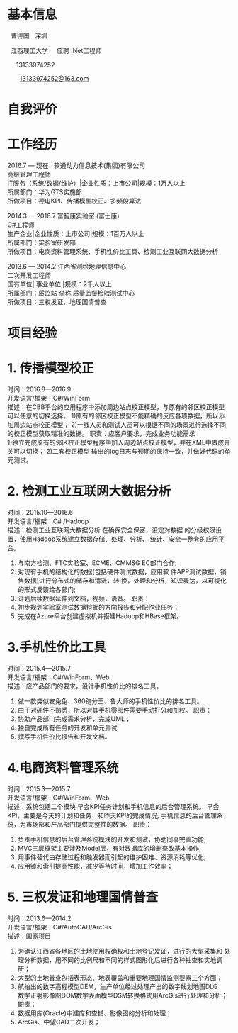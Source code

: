 # 基本信息 #

   曹德国    深圳
  
    江西理工大学      应聘 .Net工程师
   
      13133974252
     
        13133974252@163.com

# 自我评价 #


# 工作经历 #
2016.7 — 现在   软通动力信息技术(集团)有限公司</br>
高级管理工程师</br>
IT服务（系统/数据/维护）|企业性质：上市公司|规模：1万人以上</br>
所属部门：华为GTS实施部</br>
所做项目：德电KPI、传播模型校正、多频段算法</br>

2014.3 — 2016.7  富智康实验室 (富士康)</br>
C#工程师</br>
生产企业|企业性质：上市公司|规模：1百万人以上</br>
所属部门：实验室研发部</br>
所做项目：电商资料管理系统、手机性价比工具、检测工业互联网大数据分析</br>

2013.6 — 2014.2  江西省测绘地理信息中心</br>
二次开发工程师</br>
国有单位| 事业单位 |规模：2千人以上</br>
所属部门：质监站 全称 质量监督检验测试中心</br>
所做项目：三权发证、地理国情普查</br>

# 项目经验 #
# 1. 传播模型校正 #
时间：2016.8—2016.9</br>
开发语言/框架：C#/WinForm</br>
描述：在CBB平台的应用程序中添加周边站点校正模型，与原有的邻区校正模型可以任意的切换选择。
1)原有的邻区校正模型不能精确的反应各项数据，所以添加周边站点校正模型；
2)一线人员和测试人员可以根据不同的场景进行选择不同的校正模型获取精准的数据。
职责：应客户要求，完成业务功能需求</br>
1)独立完成原有的邻区校正模型程序中加入周边站点校正模型，并在XML中做成开关可以切换；
2)二套校正模型 输出的log日志与预期的保持一致，并做好代码的单元测试。

# 2. 检测工业互联网大数据分析 #
时间：2015.10—2016.6</br>
开发语言/框架：C# /Hadoop</br>
描述：检测工业互联网大数据分析 在确保安全保密，设定对数据
的分级权限设置，使用Hadoop系统建立数据存储、处理、分析、
统计、安全一整套的应用平台。
1) 与南方检测、FTC实验室、ECME、CMMSG EC部门合作;  
2) 对现有手机的结构化的数据(包括硬件测试数据，应用软
件APP测试数据，销售数据)进行分布式的储存和清洗，转
换，处理和分析，知识表达，以可视化的形式反馈给各部门;
3) 计划后续数据延伸到文档，视频，语音。
职责： 
1) 初步规划实验室测试数据挖掘的方向报告和分配作业任务；
2) 完成在Azure平台创建虚拟机并搭建Hadoop和HBase框架。

# 3.手机性价比工具 #
时间：2015.4—2015.7</br>
开发语言/框架：C#/WinForm、Web</br>
描述：应产品部门的要求，设计手机性价比的排名工具。
1) 做一款类似安兔兔、360跑分王、鲁大师的手机性价比的排名工具。
2) 由于对硬件不熟悉，所以对其手机零部件需要手动打分和加权。
职责：
1) 协助产品部门完成需求分析，完成UML；
2) 独自完成所有任务的开发和单元测试;
3) 撰写手机性价比报告和开发文档。

# 4.电商资料管理系统 #
时间：2015.3—2015.7</br>
开发语言/框架：C#/WinForm、Web</br>
描述：系统包括二个模块 早会KPI任务计划和手机信息的后台管理系统。
早会KPI，主要是今天的计划和任务、和昨天KPI的完成情况;
手机信息的后台管理系统，为市场部和产品部门提供完整性的数据。
职责：
1) 负责手机信息的后台管理系统模块的开发和测试，协助同事完善功能;
2) MVC三层框架主要涉及Model层，有对数据库的增删查改基本操作;
3) 用事件替代由存储过程和触发器而引起的维护困难、资源消耗等优化;
4) 应用锁和索引提高性能，减少等待时间，增加工作效率；

# 5. 三权发证和地理国情普查 #
时间：2013.6—2014.2</br>
开发语言/框架：C#/AutoCAD/ArcGis</br>
描述：国家项目
1) 为确认江西省各地区的土地使用权确权和土地登记发证，进行的大型采集和
处理分析数据，用不同的比例尺和不同的样式图形化后进行各种抽查和实地调研；
2) 大型的土地普查包括表形态、地表覆盖和重要地理国情监测要素三个方面；
3) 航拍出的数字高程模型DEM，生产单位经过处理产出的数字线划地图DLG  
数字正射影像图DOM数字表面模型DSM转换格式用ArcGis进行处理和分析；
职责：
1) 数据用库(Oracle)中建库和查错、影像图的分析和处理；
2) ArcGis、中望CAD二次开发；

